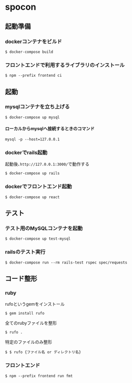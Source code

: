 # spocon

## 起動準備

### dockerコンテナをビルド
```
$ docker-compose build
```

### フロントエンドで利用するライブラリのインストール
```
$ npm --prefix frontend ci
```

## 起動

### mysqlコンテナを立ち上げる
```
$ docker-compose up mysql
```
#### ローカルからmysqlへ接続するときのコマンド
```
mysql -p --host=127.0.0.1
```

### dockerでrails起動
起動後､`http://127.0.0.1:3000/`で動作する
```
$ docker-compose up rails
```

### dockerでフロントエンド起動
```
$ docker-compose up react
```

## テスト

### テスト用のMySQLコンテナを起動
```
$ docker-compose up test-mysql
```

### railsのテスト実行
```
$ docker-compose run --rm rails-test rspec spec/requests
```

## コード整形

### ruby
rufoというgemをインストール
```
$ gem install rufo
```

全てのrubyファイルを整形
```
$ rufo .
```

特定のファイルのみ整形
```
$ $ rufo {ファイル名 or ディレクトリ名}
```

### フロントエンド
```
$ npm --prefix frontend run fmt
```

